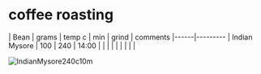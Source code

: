 # coffee roasting

| Bean | grams | temp c | min | grind | comments 
|------|---------
| Indian Mysore | 100 | 240 | 14:00 | | |
|  |  |  |  |  |    

![IndianMysore240c10m](https://user-images.githubusercontent.com/2862029/65789855-5fd91000-e1b2-11e9-83f6-3ef9c333a8b1.jpg)
